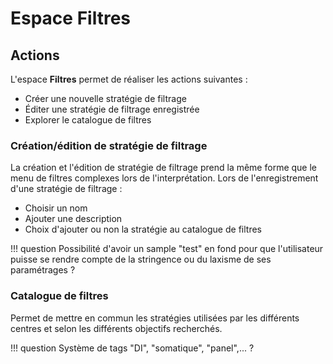 # Espace Filtres

## Actions

L'espace **Filtres** permet de réaliser les actions suivantes :

- Créer une nouvelle stratégie de filtrage
- Éditer une stratégie de filtrage enregistrée
- Explorer le catalogue de filtres

### Création/édition de stratégie de filtrage

La création et l'édition de stratégie de filtrage prend la même forme que le menu de filtres complexes lors de l'interprétation.
Lors de l'enregistrement d'une stratégie de filtrage :

- Choisir un nom
- Ajouter une description
- Choix d'ajouter ou non la stratégie au catalogue de filtres

!!! question
    Possibilité d'avoir un sample "test" en fond pour que l'utilisateur puisse se rendre compte de la stringence ou du laxisme de ses paramétrages ?

### Catalogue de filtres

Permet de mettre en commun les stratégies utilisées par les différents centres et selon les différents objectifs recherchés.

!!! question
    Système de tags "DI", "somatique", "panel",... ?
